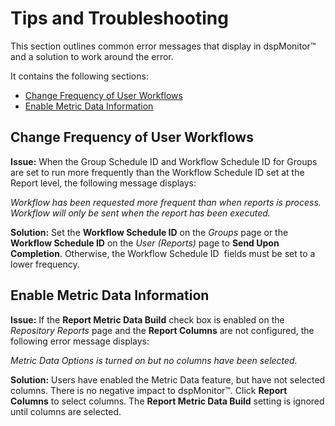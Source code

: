 # Tips and Troubleshooting

This section outlines common error messages that display in dspMonitor™
and a solution to work around the error.

It contains the following sections:

  - [Change Frequency of User
    Workflows](#Change_Frequency_of_User_Workflows)
  - [Enable Metric Data
Information](#Enable_Metric_Data_Information)

## <span id="Change_Frequency_of_User_Workflows"></span>Change Frequency of User Workflows

**Issue:** When the Group Schedule ID and Workflow Schedule ID for
Groups are set to run more frequently than the Workflow Schedule ID set
at the Report level, the following message displays:

*Workflow has been requested more frequent than when reports is process.
Workflow will only be sent when the report has been executed.*

**Solution:** Set the **Workflow Schedule ID** on the *Groups* page or
the **Workflow Schedule ID** on the *User (Reports)* page to **Send Upon
Completion**. Otherwise, the Workflow Schedule ID  fields must be set to
a lower
frequency.

## <span id="Enable_Metric_Data_Information"></span>Enable Metric Data Information

**Issue:** If the **Report Metric Data Build** check box is enabled on
the *Repository Reports* page and the **Report Columns** are not
configured, the following error message displays:

*Metric Data Options is turned on but no columns have been selected.*

**Solution:** Users have enabled the Metric Data feature, but have not
selected columns. There is no negative impact to dspMonitor™. Click
**Report Columns** to select columns. The **Report Metric Data Build**
setting is ignored until columns are selected.
